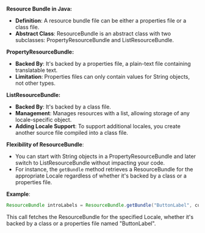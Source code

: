 **Resource Bundle in Java:**

- **Definition**: A resource bundle file can be either a properties file or a class file.
- **Abstract Class**: ResourceBundle is an abstract class with two subclasses: PropertyResourceBundle and ListResourceBundle.

**PropertyResourceBundle:**
- **Backed By**: It's backed by a properties file, a plain-text file containing translatable text.
- **Limitation**: Properties files can only contain values for String objects, not other types.

**ListResourceBundle:**
- **Backed By**: It's backed by a class file.
- **Management**: Manages resources with a list, allowing storage of any locale-specific object.
- **Adding Locale Support**: To support additional locales, you create another source file compiled into a class file.

**Flexibility of ResourceBundle**:
- You can start with String objects in a PropertyResourceBundle and later switch to ListResourceBundle without impacting your code.
- For instance, the `getBundle` method retrieves a ResourceBundle for the appropriate Locale regardless of whether it's backed by a class or a properties file.

**Example**:
```java
ResourceBundle introLabels = ResourceBundle.getBundle("ButtonLabel", currentLocale);
```

This call fetches the ResourceBundle for the specified Locale, whether it's backed by a class or a properties file named "ButtonLabel".
